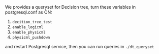 We provides a queryset for Decision tree, turn these variables in postgresql.conf as ON:

1. `decition_tree_test`
2. `enable_logicml`
3. `enable_physicml`
4. `physicml_pushdown` 

and restart Postgresql service, then you can run queries in `./dt_queryset`